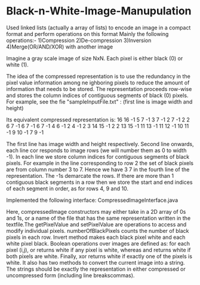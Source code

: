 # Black-n-White-Image-Manupulation
Used linked lists (actually a array of lists) to encode an image in a compact format and perform operations on this format Mainly the following operations:- 1)Compression 2)De-compression 3)Inversion 4)Merge(OR/AND/XOR) with another image

Imagine a gray scale image of size NxN. Each pixel is either black (0) or white (1).

The idea of the compressed representation is to use the redundancy in the pixel value information among ne ighboring pixels to reduce the amount of information that needs to be stored. The representation proceeds row-wise and stores the column indices of contiguous segments of black (0) pixels. For example, see the fie "sampleInputFile.txt" : (first line is image width and height)

Its equivalent compressed representation is: 16 16 -1 5 7 -1 3 7 -1 2 7 -1 2 2 6 7 -1 6 7 -1 6 7 -1 4 6 -1 2 4 -1 2 3 14 15 -1 2 2 13 15 -1 11 13 -1 11 12 -1 10 11 -1 9 10 -1 7 9 -1

The first line has image width and height respectively. Second line onwards, each line cor responds to image rows (we will number them as 0 to width -1). In each line we store column indices for contiguous segments of black pixels. For example in the line corresponding to row 2 the set of black pixels are from column number 3 to 7. Hence we have 3 7 in the fourth line of the representation. The -1s demarcate the rows. If there are more than 1 contiguous black segments in a row then we store the start and end indices of each segment in order, as for rows 4, 9 and 10.

Implemented the following interface: CompressedImageInterface.java


Here, compressedImage constructors may either take in a 2D array of 0s and 1s, or a name of the file that has the same representation written in the textfile.The getPixelValue and setPixelValue are operations to access and modify individual pixels. numberOfBlackPixels counts the number of black pixels in each row. Invert method makes each black pixel white and each white pixel black. Boolean operations over images are defined as: for each pixel (i,j), or returns white if any pixel is white, whereas and returns white if both pixels are white. Finally, xor returns white if exactly one of the pixels is white. It also has two methods to convert the current image into a string. The strings should be exactly the representation in either compressed or uncompressed form (including line breakscommas).

